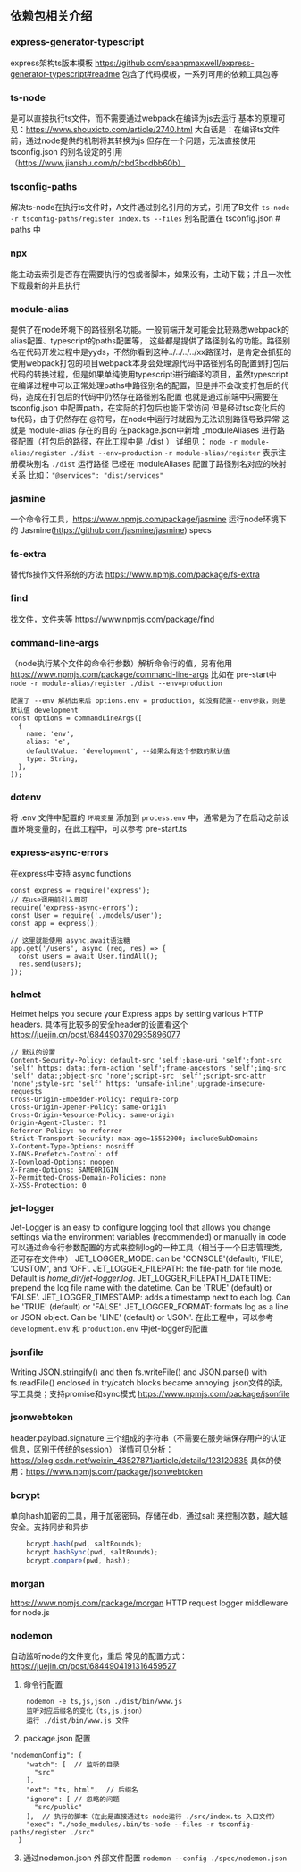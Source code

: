 ## 依赖包相关介绍
### express-generator-typescript
express架构ts版本模板
https://github.com/seanpmaxwell/express-generator-typescript#readme
包含了代码模板，一系列可用的依赖工具包等

### ts-node
是可以直接执行ts文件，而不需要通过webpack在编译为js去运行
基本的原理可见：https://www.shouxicto.com/article/2740.html
大白话是：在编译ts文件前，通过node提供的机制将其转换为js
但存在一个问题，无法直接使用 tsconfig.json 的别名设定的引用（https://www.jianshu.com/p/cbd3bcdbb60b）

### tsconfig-paths
解决ts-node在执行ts文件时，A文件通过别名引用的方式，引用了B文件
``ts-node -r tsconfig-paths/register index.ts --files``
别名配置在 tsconfig.json # paths 中

### npx 
能主动去索引是否存在需要执行的包或者脚本，如果没有，主动下载；并且一次性下载最新的并且执行

### module-alias
提供了在node环境下的路径别名功能。一般前端开发可能会比较熟悉webpack的alias配置、typescript的paths配置等，
这些都是提供了路径别名的功能。路径别名在代码开发过程中是yyds，不然你看到这种../../../../xx路径时，是肯定会抓狂的
使用webpack打包的项目webpack本身会处理源代码中路径别名的配置到打包后代码的转换过程，但是如果单纯使用typescript进行编译的项目，虽然typescript在编译过程中可以正常处理paths中路径别名的配置，但是并不会改变打包后的代码，造成在打包后的代码中仍然存在路径别名配置
也就是通过前端中只需要在 tsconfig.json 中配置path，在实际的打包后也能正常访问
但是经过tsc变化后的ts代码，由于仍然存在 @符号，在node中运行时就因为无法识别路径导致异常
这就是 module-alias 存在的目的
在package.json中新增 _moduleAliases 进行路径配置（打包后的路径，在此工程中是 ./dist ）
详细见：
```node -r module-alias/register ./dist --env=production```
`-r module-alias/register` 表示注册模块别名 
`./dist` 运行路径  已经在 moduleAliases 配置了路径别名对应的映射关系
比如：`"@services": "dist/services"`

### jasmine
一个命令行工具，https://www.npmjs.com/package/jasmine 运行node环境下的 Jasmine(https://github.com/jasmine/jasmine) specs 

### fs-extra 
替代fs操作文件系统的方法 https://www.npmjs.com/package/fs-extra

### find
找文件，文件夹等 https://www.npmjs.com/package/find

### command-line-args
（node执行某个文件的命令行参数）解析命令行的值，另有他用 https://www.npmjs.com/package/command-line-args
比如在 pre-start中  `node -r module-alias/register ./dist --env=production`
```
配置了 --env 解析出来后 options.env = production, 如没有配置--env参数，则是默认值 development
const options = commandLineArgs([
  {
    name: 'env',
    alias: 'e',
    defaultValue: 'development', --如果么有这个参数的默认值
    type: String,
  },
]);
```

### dotenv
将 .env 文件中配置的 `环境变量` 添加到 `process.env` 中，通常是为了在启动之前设置环境变量的，在此工程中，可以参考 pre-start.ts

### express-async-errors
在express中支持  async functions
```
const express = require('express');
// 在use调用前引入即可
require('express-async-errors');
const User = require('./models/user');
const app = express();
 
// 这里就能使用 async,await语法糖
app.get('/users', async (req, res) => {
  const users = await User.findAll();
  res.send(users);
});
```

### helmet
Helmet helps you secure your Express apps by setting various HTTP headers.
具体有比较多的安全header的设置看这个
https://juejin.cn/post/6844903702935896077
```
// 默认的设置
Content-Security-Policy: default-src 'self';base-uri 'self';font-src 'self' https: data:;form-action 'self';frame-ancestors 'self';img-src 'self' data:;object-src 'none';script-src 'self';script-src-attr 'none';style-src 'self' https: 'unsafe-inline';upgrade-insecure-requests
Cross-Origin-Embedder-Policy: require-corp
Cross-Origin-Opener-Policy: same-origin
Cross-Origin-Resource-Policy: same-origin
Origin-Agent-Cluster: ?1
Referrer-Policy: no-referrer
Strict-Transport-Security: max-age=15552000; includeSubDomains
X-Content-Type-Options: nosniff
X-DNS-Prefetch-Control: off
X-Download-Options: noopen
X-Frame-Options: SAMEORIGIN
X-Permitted-Cross-Domain-Policies: none
X-XSS-Protection: 0
```

### jet-logger
Jet-Logger is an easy to configure logging tool that allows you change settings via the environment variables (recommended) or manually in code
可以通过命令行参数配置的方式来控制log的一种工具（相当于一个日志管理类，还可存在文件中）
JET_LOGGER_MODE: can be 'CONSOLE'(default), 'FILE', 'CUSTOM', and 'OFF'.
JET_LOGGER_FILEPATH: the file-path for file mode. Default is _home_dir/jet-logger.log_.
JET_LOGGER_FILEPATH_DATETIME: prepend the log file name with the datetime. Can be 'TRUE' (default) or 'FALSE'.
JET_LOGGER_TIMESTAMP: adds a timestamp next to each log. Can be 'TRUE' (default) or 'FALSE'.
JET_LOGGER_FORMAT: formats log as a line or JSON object. Can be 'LINE' (default) or 'JSON'.
在此工程中，可以参考 `development.env` 和 `production.env` 中jet-logger的配置

### jsonfile
Writing JSON.stringify() and then fs.writeFile() and JSON.parse() with fs.readFile() enclosed in try/catch blocks became annoying.
json文件的读，写工具类；支持promise和sync模式
https://www.npmjs.com/package/jsonfile

### jsonwebtoken
header.payload.signature 三个组成的字符串（不需要在服务端保存用户的认证信息，区别于传统的session）
详情可见分析：https://blog.csdn.net/weixin_43527871/article/details/123120835
具体的使用：https://www.npmjs.com/package/jsonwebtoken

### bcrypt
单向hash加密的工具，用于加密密码，存储在db，通过salt 来控制次数，越大越安全。支持同步和异步
```ts
    bcrypt.hash(pwd, saltRounds);
    bcrypt.hashSync(pwd, saltRounds);
    bcrypt.compare(pwd, hash);
```

### morgan
https://www.npmjs.com/package/morgan
HTTP request logger middleware for node.js

### nodemon 
自动监听node的文件变化，重启
常见的配置方式：https://juejin.cn/post/6844904191316459527
1. 命令行配置
```
    nodemon -e ts,js,json ./dist/bin/www.js
    监听对应后缀名的变化（ts,js,json）
    运行 ./dist/bin/www.js 文件
```
2. package.json 配置
```
"nodemonConfig": {
    "watch": [  // 监听的目录
      "src"
    ],
    "ext": "ts, html",  // 后缀名
    "ignore": [ // 忽略的问题
      "src/public"
    ],  // 执行的脚本（在此是直接通过ts-node运行 ./src/index.ts 入口文件）
    "exec": "./node_modules/.bin/ts-node --files -r tsconfig-paths/register ./src"
  }
```
3. 通过nodemon.json 外部文件配置
```nodemon --config ./spec/nodemon.json```